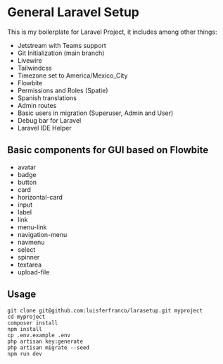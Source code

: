 # General Laravel Setup

This is my boilerplate for Laravel Project, it includes among other things:

- Jetstream with Teams support
- Git Initialization (main branch)
- Livewire
- Tailwindcss
- Timezone set to America/Mexico_City
- Flowbite
- Permissions and Roles (Spatie)
- Spanish translations
- Admin routes
- Basic users in migration (Superuser, Admin and User)
- Debug bar for Laravel
- Laravel IDE Helper

## Basic components for GUI based on Flowbite

- avatar
- badge
- button
- card
- horizontal-card
- input
- label
- link
- menu-link
- navigation-menu
- navmenu
- select
- spinner
- textarea
- upload-file

## Usage

```
git clone git@github.com:luisferfranco/larasetup.git myproject
cd myproject
composer install
npm install
cp .env.example .env
php artisan key:generate
php artisan migrate --seed
npm run dev
```